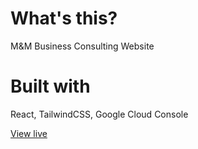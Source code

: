 # What's this?

M&M Business Consulting Website

# Built with

React, TailwindCSS, Google Cloud Console

[View live](https://mmbc.llc/)
